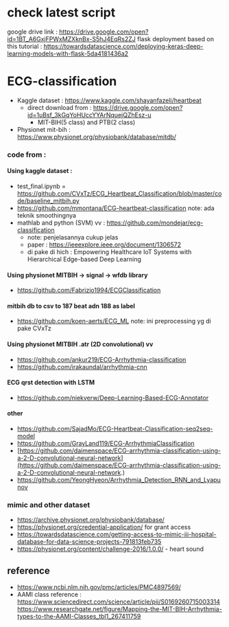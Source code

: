 # check latest script
google drive link : https://drive.google.com/open?id=1BT_A6GxjFPWxMZXknBx-S5hJ4EqRs2ZJ
flask deployment based on this tutorial : https://towardsdatascience.com/deploying-keras-deep-learning-models-with-flask-5da4181436a2

# ECG-classification
* Kaggle dataset : https://www.kaggle.com/shayanfazeli/heartbeat
  * direct download from : https://drive.google.com/open?id=1uBsf_3kGqYoHUccYYArNquejQZhEsz-u
    * MIT-BIH(5 class) and PTB(2 class) 
* Physionet mit-bih : https://www.physionet.org/physiobank/database/mitdb/
### code from : 
#### Using kaggle dataset : 
  * test_final.ipynb = https://github.com/CVxTz/ECG_Heartbeat_Classification/blob/master/code/baseline_mitbih.py
  * https://github.com/mmontana/ECG-heartbeat-classification note: ada teknik smoothingnya
  * mathlab and python (SVM) vv : https://github.com/mondejar/ecg-classification 
    * note: penjelasannya cukup jelas
    * paper : https://ieeexplore.ieee.org/document/1306572 
    * di pake di hich : Empowering Healthcare IoT Systems with Hierarchical Edge-based Deep Learning
#### Using physionet MITBIH -> signal -> wfdb library
  * https://github.com/Fabrizio1994/ECGClassification
  
#### mitbih db to csv to 187 beat adn 188 as label  
  * https://github.com/koen-aerts/ECG_ML
  note: ini preprocessing yg di pake CVxTz
  
#### Using physionet MITBIH .atr (2D convolutional) vv
 * https://github.com/ankur219/ECG-Arrhythmia-classification
 * https://github.com/irakaundal/arrhythmia-cnn
 
#### ECG qrst detection with LSTM
 * https://github.com/niekverw/Deep-Learning-Based-ECG-Annotator
 
#### other
 * https://github.com/SajadMo/ECG-Heartbeat-Classification-seq2seq-model
 * https://github.com/GrayLand119/ECG-ArrhythmiaClassification
 * [https://github.com/daimenspace/ECG-arrhythmia-classification-using-a-2-D-convolutional-neural-network](https://github.com/daimenspace/ECG-arrhythmia-classification-using-a-2-D-convolutional-neural-network.)
 * https://github.com/YeongHyeon/Arrhythmia_Detection_RNN_and_Lyapunov
 
### mimic and other dataset
 * https://archive.physionet.org/physiobank/database/
 * https://physionet.org/credential-application/ for grant access
 * https://towardsdatascience.com/getting-access-to-mimic-iii-hospital-database-for-data-science-projects-791813feb735
 * https://physionet.org/content/challenge-2016/1.0.0/ - heart sound

## reference 
* https://www.ncbi.nlm.nih.gov/pmc/articles/PMC4897569/
* AAMI class reference : https://www.sciencedirect.com/science/article/pii/S0169260715003314
https://www.researchgate.net/figure/Mapping-the-MIT-BIH-Arrhythmia-types-to-the-AAMI-Classes_tbl1_267411759
